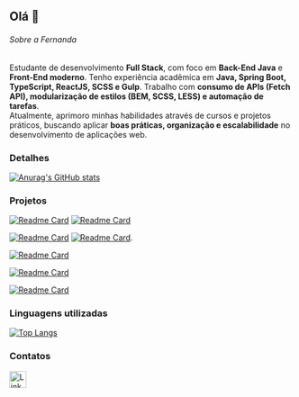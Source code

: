 ## Olá 👋


###### Sobre a Fernanda 
Estudante de desenvolvimento **Full Stack**, com foco em **Back-End Java** e **Front-End moderno**. Tenho experiência acadêmica em **Java, Spring Boot, TypeScript, ReactJS, SCSS e Gulp**. Trabalho com **consumo de APIs (Fetch API), modularização de estilos (BEM, SCSS, LESS) e automação de tarefas**.  
Atualmente, aprimoro minhas habilidades através de cursos e projetos práticos, buscando aplicar **boas práticas, organização e escalabilidade** no desenvolvimento de aplicações web.  

### Detalhes

[![Anurag's GitHub stats](https://github-readme-stats.vercel.app/api?username=FerRufato&show_icons=true&theme=dark)](https://github.com/anuraghazra/github-readme-stats)

### Projetos

[![Readme Card](https://github-readme-stats.vercel.app/api/pin/?username=FerRufato&repo=Projeto_md35&theme=dark)](https://github.com/FerRufato/Projeto_md35)     [![Readme Card](https://github-readme-stats.vercel.app/api/pin/?username=FerRufato&repo=mod40-Springboot&theme=dark)](https://github.com/FerRufato/mod40-Springboot)


[![Readme Card](https://github-readme-stats.vercel.app/api/pin/?username=FerRufato&repo=Projeto38_Monol-tico&theme=dark)](https://github.com/FerRufato/Projeto38_Monol-tico)     [![Readme Card](https://github-readme-stats.vercel.app/api/pin/?username=FerRufato&repo=md33_JPAAvancado&theme=dark)](https://github.com/FerRufato/md33_JPAAvancado).

[![Readme Card](https://github-readme-stats.vercel.app/api/pin/?username=FerRufato&repo=Desafio-Photo-opp&theme=dark)](https://github.com/FerRufato/Desafio-Photo-opp)

[![Readme Card](https://github-readme-stats.vercel.app/api/pin/?username=FerRufato&repo=Desafio-Photo-opp-frontend&theme=dark)](https://github.com/FerRufato/Desafio-Photo-opp-frontend)

[![Readme Card](https://github-readme-stats.vercel.app/api/pin/?username=FerRufato&repo=MicroServicosMD42&theme=dark)](https://github.com/FerRufato/MicroServicosMD42)


### Linguagens utilizadas

[![Top Langs](https://github-readme-stats.vercel.app/api/top-langs/?username=FerRufato&layout=compact)](https://github.com/anuraghazra/github-readme-stats)

### Contatos

[<img src='https://img.shields.io/badge/LinkedIn-0077B5?style=for-the-badge&logo=linkedin&logoColor=white' alt='Linkedin' height='30'>](https://www.linkedin.com/in/fernanda-rufato/)

